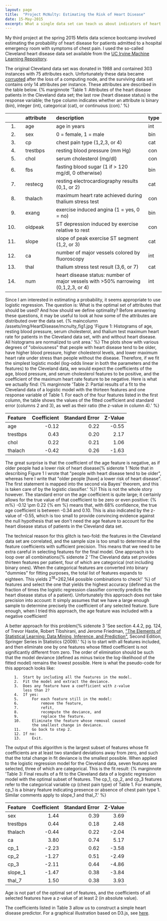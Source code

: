 ```yaml
---
layout: page
title:  "Project McNulty: Estimating the Risk of Heart Disease"
date: 15-May-2015
excerpt: What a single data set can teach us about indicators of heart disease...
---
```


My third project at the spring 2015 Metis data science bootcamp involved estimating the probability of heart disease for patients admitted to a hospital emergency room with symptoms of chest pain.  I used the so-called Cleveland heart disease data set available from the [UC Irvine Machine Learning Repository](https://archive.ics.uci.edu/ml/datasets/Heart+Disease).

The original Cleveland data set was donated in 1988 and contained 303 instances with 75 attributes each.  Unfortunately these data became [corrupted](https://archive.ics.uci.edu/ml/machine-learning-databases/heart-disease/WARNING) after the loss of a computing node, and the surviving data set contains only 14 attributes per instance.  These attributes are described in the table below.
{% marginnote 'Table 1: Attributes of the heart disease patients in the Cleveland data set; the last row (heart disease status) is the response variable; the type column indicates whether an attribute is binary (bin), integer (int), categorical (cat), or continuous (con).' %}

|     || attribute||description                                       | type| 
|----:|:-:|:---------|:-:|:-------------------------------------------|:-----|
|  1. ||age      ||age in years                                       | int  |
|  2. ||sex      ||0 = female, 1 = male                               | bin  |
|  3. ||cp       ||chest pain type (1,2,3, or 4)                      | cat  |
|  4. ||trestbps ||resting blood pressure (mm Hg)                     | con  |
|  5. ||chol     ||serum cholesterol (mg/dl)                          | con  |
|  6. ||fbs      ||fasting blood sugar (1 if > 120 mg/dl, 0 otherwise)| bin  |
|  7. ||restecg  ||resting electrocardiography results (0,1, or 2)    | cat  |
|  8. ||thalach  ||maximum heart rate achieved during thalium stress test| con  |
|  9. ||exang    ||exercise induced angina (1 = yes, 0 = no)          | bin  |
| 10. ||oldpeak  ||ST depression induced by exercise relative to rest | con  |
| 11. ||slope    ||slope of peak exercise ST segment (1,2, or 3)      | cat  |
| 12. ||ca       ||number of major vessels colored by fluoroscopy     | int  |
| 13. ||thal     ||thalium stress test result (3,6, or 7)             | cat  |
| 14. ||num      ||heart disease status: number of major vessels with >50% narrowing (0,1,2,3, or 4)| int |
 
Since I am interested in estimating a probability, it seems appropriate to use logistic regression.  The question is: What is the optimal set of attributes that should be used?  And how should we define optimality? Before answering these questions, it may be useful to look at how some of the attributes are distributed over the data set. 
{% maincolumn /assets/img/HeartDisease/mcnulty_fig1.jpg 'Figure 1: Histograms of age, resting blood pressure, serum cholesterol, and thalium test maximum heart rate for patients in the Cleveland data set, with and without heart disease.  All histograms are normalized to unit area.' %}
The plots show with various degrees of "obviousness" that people with heart disease tend to be older, have higher blood pressure, higher cholesterol levels, and lower maximum heart rate under stress than people without the disease.  Therefore, if we fit the simplest logistic model (log-odds linear in both the parameters and the features) to the Cleveland data, we would expect the coefficients of the age, blood pressure, and serum cholesterol features to be positive, and the coefficient of the maximum heart rate feature to be negative.  Here is what we actually find:
{% marginnote 'Table 2: Partial results of a fit to the Cleveland data of a logistic model with the thirteen features and one response variable of Table 1.  For each of the four features listed in the first column, the table shows the values of the fitted coefficient and standard error (columns 2 and 3), as well as their ratio (the z-value in column 4).' %}

| Feature | Coefficient | Standard Error | Z-Value |
|:--|--:|--:|--:|
| age       | -0.12 |  0.22 | -0.55 |
| trestbps  |  0.43 |  0.20 |  2.17 |
| chol      |  0.22 |  0.21 |  1.06 |
| thalach   | -0.42 |  0.26 | -1.63 |

The great surprise is that the coefficient of the age feature is negative, as if older people had a lower risk of heart disease{% sidenote 1 'Note that in describing Figure 1 I wrote that "people with heart disease tend to be older", whereas here I write that "older people [have] a lower risk of heart disease".  The first statement is mapped into the second via Bayes&#39; theorem, and this is taken care of by the logistic classifier.' %}!  This is not the whole story however.  The standard error on the age coefficient is quite large; it certainly allows for the true value of that coefficient to be zero or even positive: {% m%} -0.12 \pm 0.22 {% em %} means that, with 68% confidence, the true age coefficient is between -0.34 and 0.10.  This is also indicated by the z-value of -0.55, which is too small to provide convincing evidence against the null hypothesis that we don't need the age feature to account for the heart disease status of patients in the Cleveland data set.

The technical reason for this glitch is two-fold: the features in the Cleveland data set are correlated, and the sample size is too small to determine all the feature coefficients with sufficient precision.  This means that we need to be extra careful in selecting features for the final model.  One approach is to loop over all combinations{% sidenote 2 'The Cleveland data set provides thirteen features per patient, four of which are categorical (not including binary ones). When the categorical features are converted into binary "dummies" for fitting purposes, the total list of features expands to eighteen.  This yields 2<sup>18</sup>=262,144 possible combinations to check!' %} of features and select the one that yields the highest accuracy (defined as the fraction of times the logistic regression classifier correctly predicts the heart disease status of a patient).  Unfortunately this approach does not take precision into account: It simply assumes that we have a large enough sample to determine precisely the coefficient of any selected feature.  Sure enough, when I tried this approach, the age feature was included with a negative coefficient!

A better approach for this problem{% sidenote 3 'See section 4.4.2, pg. 124, of Trevor Hastie, Robert Tibshirani, and Jerome Friedman, ["The Elements of Statistical Learning: Data Mining, Inference, and Prediction"](http://statweb.stanford.edu/~tibs/ElemStatLearn/), Second Edition, Springer Series in Statistics (2009).' %} is to start with all features included, and then eliminate one by one features whose fitted coefficient is not significantly different from zero.  The order of elimination should be such that the model deviance (defined as minus twice the log-likelihood of the fitted model) remains the lowest possible.  Here is what the pseudo-code for this approach looks like:

```
    1.  Start by including all the features in the model.
    2.  Fit the model and extract the deviance.
    3.  Does any feature have a coefficient with z-value 
        less than 2?
    4.  If yes: 
    5.      For each feature still in the model:
    6.          remove the feature, 
    7.          refit, 
    8.          recompute the deviance, and
    9.          replace the feature.
    10.     Eliminate the feature whose removal caused 
            the smallest change in deviance.
    11.     Go back to step 2.
    12. If no:
    13.     Exit.
```

The output of this algorithm is the largest subset of features whose fit coefficients are at least two standard deviations away from zero, and such that the total change in fit deviance is the smallest possible.  When applied to the logistic regression model for the Cleveland data, seven features are selected, three of which are categorical.  This is the fit result:
{% marginnote 'Table 3: Final results of a fit to the Cleveland data of a logistic regression model with the optimal subset of features.  The cp_1, cp_2, and cp_3 features refer to the categorical variable cp (chest pain type) of Table 1.  For example, cp_1 is a binary feature indicating presence or absence of chest pain type 1.  Similar comments apply to slope_1 and thal_7.' %}

| Feature | Coefficient | Standard Error | Z-Value |
|:---|---:|---:|---:|
| sex      |      1.44 |     0.39 |     3.69  |
| trestbps |      0.44 |     0.18 |     2.48  |
| thalach  |     -0.44 |     0.22 |    -2.04  |
| ca       |      3.80 |     0.74 |     5.17  |
| cp_1     |     -2.23 |     0.62 |    -3.58  |
| cp_2     |     -1.27 |     0.51 |    -2.49  |
| cp_3     |     -2.11 |     0.44 |    -4.86  |
| slope_1  |     -1.47 |     0.38 |    -3.84  |
| thal_7   |      1.50 |     0.38 |     3.93  |

Age is not part of the optimal set of features, and the coefficients of all selected features have a z-value of at least 2 (in absolute value).

The coefficients listed in Table 3 allow us to construct a simple heart disease predictor.  For a graphical illustration based on D3.js, see [here](/assets/img/HeartDisease/heart_disease_predictor.html).